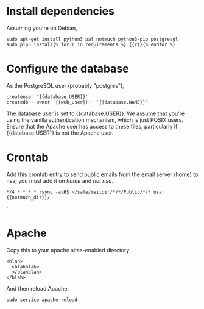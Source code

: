 # Install dependencies
Assuming you're on Debian,

    sudo apt-get install python3 pal notmuch python3-pip postgresql
    sudo pip3 install{% for r in requirements %} {{r}}{% endfor %}

# Configure the database
As the PostgreSQL user (probably "postgres"),

    createuser '{{database.USER}}'
    createdb --owner '{{web_user}}'  '{{database.NAME}}'

The database user is set to {{database.USER}}. We assume that you're using
the vanilla authentication mechanism, which is just POSIX users. Ensure that
the Apache user has access to these files, particularly if {{database.USER}}
is not the Apache user.

# Crontab
Add this crontab entry to send public emails from the email server (home)
to nsa; you must add it on *home* and *not nsa*.

    */4 * * * * rsync -avHS ~/safe/maildir/*/*/Public/*/* nsa:{{notmuch_dir}}/

'

# Apache
Copy this to your apache sites-enabled directory.

    <blah>
      <blahblah>
      </blahblah>
    </blah>

And then reload Apache.

    sudo service apache reload

